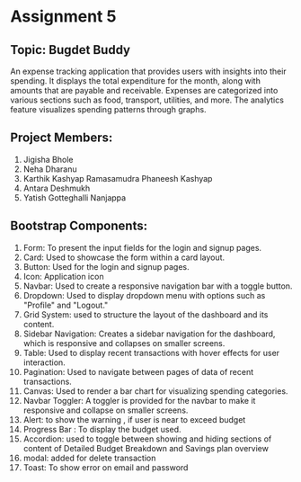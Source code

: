 # Assignment 5

## Topic: Bugdet Buddy

An expense tracking application that provides users with insights into their spending. It displays the total expenditure for the month, along with amounts that are payable and receivable. Expenses are categorized into various sections such as food, transport, utilities, and more. The analytics feature visualizes spending patterns through graphs.

## Project Members:

1. Jigisha Bhole
2. Neha Dharanu
3. Karthik Kashyap Ramasamudra Phaneesh Kashyap
4. Antara Deshmukh
5. Yatish Gotteghalli Nanjappa

## Bootstrap Components:

1. Form:  To present the input fields for the login and signup pages.
2. Card:  Used to showcase the form within a card layout.
3. Button:  Used for the login and signup pages.
4. Icon:  Application icon
5. Navbar:  Used to create a responsive navigation bar with a toggle button.
6. Dropdown:  Used to display dropdown menu with options such as "Profile" and "Logout."
7. Grid System:  used to structure the layout of the dashboard and its content.
8. Sidebar Navigation:  Creates a sidebar navigation for the dashboard, which is responsive and collapses on smaller screens.
9. Table:  Used to display recent transactions with hover effects for user interaction.
10. Pagination:  Used to navigate between pages of data of recent transactions.
11. Canvas:  Used to render a bar chart for visualizing spending categories.
12. Navbar Toggler:  A toggler is provided for the navbar to make it responsive and collapse on smaller screens.
13. Alert: to show the warning , if user is near to exceed budget
14. Progress Bar : To display the budget used.
15. Accordion: used to toggle between showing and hiding sections of content of Detailed Budget Breakdown and Savings plan overview
16. modal: added for delete transaction
17. Toast: To show error on email and password
